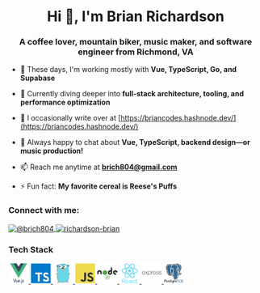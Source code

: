 <h1 align="center">Hi 👋, I'm Brian Richardson</h1>
<h3 align="center">A coffee lover, mountain biker, music maker, and software engineer from Richmond, VA</h3>

- 🔧 These days, I'm working mostly with **Vue, TypeScript, Go, and Supabase**

- 🌱 Currently diving deeper into **full-stack architecture, tooling, and performance optimization**

- 📝 I occasionally write over at [https://briancodes.hashnode.dev/](https://briancodes.hashnode.dev/)

- 💬 Always happy to chat about **Vue, TypeScript, backend design—or music production!**

- 📫 Reach me anytime at **brich804@gmail.com**

- ⚡ Fun fact: **My favorite cereal is Reese's Puffs**

<h3 align="left">Connect with me:</h3>
<p align="left">
  <a href="https://twitter.com/@brich804" target="blank">
    <img align="center" src="https://raw.githubusercontent.com/rahuldkjain/github-profile-readme-generator/master/src/images/icons/Social/twitter.svg" alt="@brich804" height="30" width="40" />
  </a>
  <a href="https://linkedin.com/in/richardson-brian" target="blank">
    <img align="center" src="https://raw.githubusercontent.com/rahuldkjain/github-profile-readme-generator/master/src/images/icons/Social/linked-in-alt.svg" alt="richardson-brian" height="30" width="40" />
  </a>
</p>

<h3 align="left">Tech Stack</h3>
<p align="left">
  <a href="https://vuejs.org/" target="_blank" rel="noreferrer">
    <img src="https://raw.githubusercontent.com/devicons/devicon/master/icons/vuejs/vuejs-original-wordmark.svg" alt="vuejs" width="40" height="40"/>
  </a>
  <a href="https://www.typescriptlang.org/" target="_blank" rel="noreferrer">
    <img src="https://raw.githubusercontent.com/devicons/devicon/master/icons/typescript/typescript-original.svg" alt="typescript" width="40" height="40"/>
  </a>
  <a href="https://go.dev/" target="_blank" rel="noreferrer">
    <img src="https://raw.githubusercontent.com/devicons/devicon/master/icons/go/go-original.svg" alt="golang" width="40" height="40"/>
  </a>
  <a href="https://developer.mozilla.org/en-US/docs/Web/JavaScript" target="_blank" rel="noreferrer">
    <img src="https://raw.githubusercontent.com/devicons/devicon/master/icons/javascript/javascript-original.svg" alt="javascript" width="40" height="40"/>
  </a>
  <a href="https://nodejs.org" target="_blank" rel="noreferrer">
    <img src="https://raw.githubusercontent.com/devicons/devicon/master/icons/nodejs/nodejs-original-wordmark.svg" alt="nodejs" width="40" height="40"/>
  </a>
  <a href="https://reactjs.org/" target="_blank" rel="noreferrer">
    <img src="https://raw.githubusercontent.com/devicons/devicon/master/icons/react/react-original-wordmark.svg" alt="react" width="40" height="40"/>
  </a>
  <a href="https://expressjs.com" target="_blank" rel="noreferrer">
    <img src="https://raw.githubusercontent.com/devicons/devicon/master/icons/express/express-original-wordmark.svg" alt="express" width="40" height="40"/>
  </a>
  <a href="https://www.postgresql.org/" target="_blank" rel="noreferrer">
    <img src="https://raw.githubusercontent.com/devicons/devicon/master/icons/postgresql/postgresql-original-wordmark.svg" alt="postgresql" width="40" height="40"/>
  </a>
</p>
